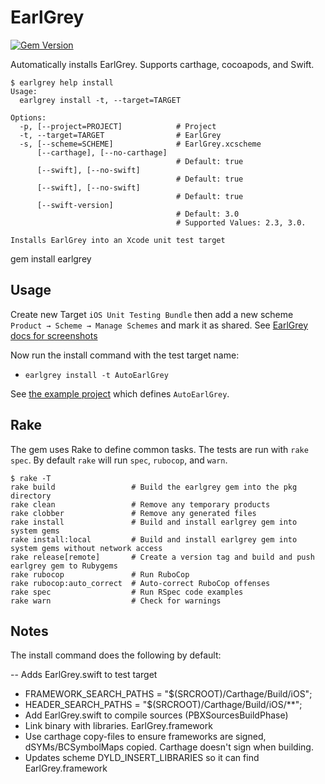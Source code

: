 # EarlGrey

[![Gem Version](https://badge.fury.io/rb/earlgrey.svg)](https://rubygems.org/gems/earlgrey)

Automatically installs EarlGrey. Supports carthage, cocoapods, and Swift.

```
$ earlgrey help install
Usage:
  earlgrey install -t, --target=TARGET

Options:
  -p, [--project=PROJECT]            # Project
  -t, --target=TARGET                # EarlGrey
  -s, [--scheme=SCHEME]              # EarlGrey.xcscheme
      [--carthage], [--no-carthage]
                                     # Default: true
      [--swift], [--no-swift]
                                     # Default: true
      [--swift], [--no-swift]
                                     # Default: true
      [--swift-version]
                                     # Default: 3.0
                                     # Supported Values: 2.3, 3.0.

Installs EarlGrey into an Xcode unit test target
```
  gem install earlgrey

## Usage

Create new Target `iOS Unit Testing Bundle` then add a new scheme
`Product → Scheme → Manage Schemes` and mark it as shared.
See [EarlGrey docs for screenshots](https://github.com/google/EarlGrey/blob/master/docs/install-and-run.md#step-1-set-up-a-test-target)

Now run the install command with the test target name:

- `earlgrey install -t AutoEarlGrey`

See [the example project](https://github.com/bootstraponline/swift_xcuitest_example/tree/earlgrey/Example)
which defines `AutoEarlGrey`.

## Rake

The gem uses Rake to define common tasks. The tests are run with `rake spec`.
By default `rake` will run `spec`, `rubocop`, and `warn`.

```
$ rake -T
rake build                 # Build the earlgrey gem into the pkg directory
rake clean                 # Remove any temporary products
rake clobber               # Remove any generated files
rake install               # Build and install earlgrey gem into system gems
rake install:local         # Build and install earlgrey gem into system gems without network access
rake release[remote]       # Create a version tag and build and push earlgrey gem to Rubygems
rake rubocop               # Run RuboCop
rake rubocop:auto_correct  # Auto-correct RuboCop offenses
rake spec                  # Run RSpec code examples
rake warn                  # Check for warnings
```

## Notes

The install command does the following by default:

-- Adds EarlGrey.swift to test target
- FRAMEWORK_SEARCH_PATHS = "$(SRCROOT)/Carthage/Build/iOS";
- HEADER_SEARCH_PATHS = "$(SRCROOT)/Carthage/Build/iOS/**";
- Add EarlGrey.swift to compile sources (PBXSourcesBuildPhase)
- Link binary with libraries. EarlGrey.framework
- Use carthage copy-files to ensure frameworks are signed, dSYMs/BCSymbolMaps copied.
  Carthage doesn't sign when building.
- Updates scheme DYLD_INSERT_LIBRARIES so it can find EarlGrey.framework
